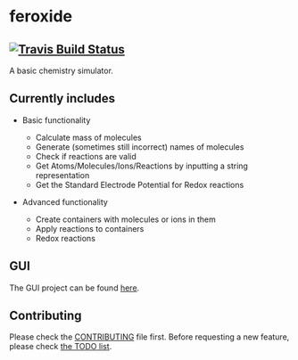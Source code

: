 # feroxide
## [![Travis Build Status][travis-badge]][travis-page]
A basic chemistry simulator.

## Currently includes
- Basic functionality
  * Calculate mass of molecules
  * Generate (sometimes still incorrect) names of molecules
  * Check if reactions are valid
  * Get Atoms/Molecules/Ions/Reactions by inputting a string representation
  * Get the Standard Electrode Potential for Redox reactions

- Advanced functionality
  * Create containers with molecules or ions in them
  * Apply reactions to containers
  * Redox reactions

## GUI
The GUI project can be found [here](https://github.com/feroxide/feroxide-gui).

## Contributing
Please check the [CONTRIBUTING](./CONTRIBUTING.md) file first.
Before requesting a new feature, please check [the TODO list](./TODO.md).


[travis-page]: https://travis-ci.org/feroxide/feroxide
[travis-badge]: https://travis-ci.org/feroxide/feroxide.svg?branch=master
